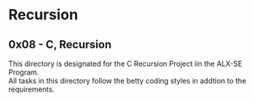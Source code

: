 # Recursion
## 0x08 - C, Recursion
This directory is designated for the C Recursion Project iin the ALX-SE Program.<br>
All tasks in this directory follow the betty coding styles in addtion to the requirements.
